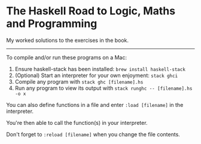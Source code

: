 # The Haskell Road to Logic, Maths and Programming

My worked solutions to the exercises in the book.

---

To compile and/or run these programs on a Mac:

1. Ensure haskell-stack has been installed: `brew install haskell-stack`
2. (Optional) Start an interpreter for your own enjoyment: `stack ghci`
3. Compile any program with `stack ghc [filename].hs`
4. Run any program to view its output with `stack runghc -- [filename].hs -o x`

You can also define functions in a file and enter `:load [filename]` in the interpreter.

You're then able to call the function(s) in your interpreter.

Don't forget to `:reload [filename]` when you change the file contents.
